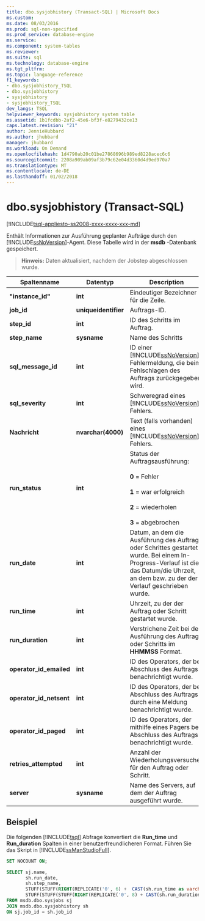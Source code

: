 ```yaml
---
title: dbo.sysjobhistory (Transact-SQL) | Microsoft Docs
ms.custom: 
ms.date: 08/03/2016
ms.prod: sql-non-specified
ms.prod_service: database-engine
ms.service: 
ms.component: system-tables
ms.reviewer: 
ms.suite: sql
ms.technology: database-engine
ms.tgt_pltfrm: 
ms.topic: language-reference
f1_keywords:
- dbo.sysjobhistory_TSQL
- dbo.sysjobhistory
- sysjobhistory
- sysjobhistory_TSQL
dev_langs: TSQL
helpviewer_keywords: sysjobhistory system table
ms.assetid: 1b1fcdbb-2af2-45e6-bf3f-e8279432ce13
caps.latest.revision: "21"
author: JennieHubbard
ms.author: jhubbard
manager: jhubbard
ms.workload: On Demand
ms.openlocfilehash: 1d4790ab20c01be27868696b989ed8228acec6c6
ms.sourcegitcommit: 2208a909ab09af3b79c62e04d3360d4d9ed970a7
ms.translationtype: MT
ms.contentlocale: de-DE
ms.lasthandoff: 01/02/2018
---
```

# <a name="dbosysjobhistory-transact-sql"></a>dbo.sysjobhistory (Transact-SQL)
[!INCLUDE[tsql-appliesto-ss2008-xxxx-xxxx-xxx-md](../../includes/tsql-appliesto-ss2008-xxxx-xxxx-xxx-md.md)]

  Enthält Informationen zur Ausführung geplanter Aufträge durch den [!INCLUDE[ssNoVersion](../../includes/ssnoversion-md.md)]-Agent. Diese Tabelle wird in der **msdb** -Datenbank gespeichert.  
  
> **Hinweis:** Daten aktualisiert, nachdem der Jobstep abgeschlossen wurde.  
  
|Spaltenname|Datentyp|Description|  
|-----------------|---------------|-----------------|  
|**"instance_id"**|**int**|Eindeutiger Bezeichner für die Zeile.|  
|**job_id**|**uniqueidentifier**|Auftrags-ID.|  
|**step_id**|**int**|ID des Schritts im Auftrag.|  
|**step_name**|**sysname**|Name des Schritts|  
|**sql_message_id**|**int**|ID einer [!INCLUDE[ssNoVersion](../../includes/ssnoversion-md.md)]-Fehlermeldung, die beim Fehlschlagen des Auftrags zurückgegeben wird.|  
|**sql_severity**|**int**|Schweregrad eines [!INCLUDE[ssNoVersion](../../includes/ssnoversion-md.md)]-Fehlers.|  
|**Nachricht**|**nvarchar(4000)**|Text (falls vorhanden) eines [!INCLUDE[ssNoVersion](../../includes/ssnoversion-md.md)]-Fehlers.|  
|**run_status**|**int**|Status der Auftragsausführung:<br /><br /> **0** = Fehler<br /><br /> **1** = war erfolgreich<br /><br /> **2** = wiederholen<br /><br /> **3** = abgebrochen|  
|**run_date**|**int**|Datum, an dem die Ausführung des Auftrags oder Schrittes gestartet wurde. Bei einem In-Progress-Verlauf ist dies das Datum/die Uhrzeit, an dem bzw. zu der der Verlauf geschrieben wurde.|  
|**run_time**|**int**|Uhrzeit, zu der der Auftrag oder Schritt gestartet wurde.|  
|**run_duration**|**int**|Verstrichene Zeit bei der Ausführung des Auftrags oder Schritts im **HHMMSS** Format.|  
|**operator_id_emailed**|**int**|ID des Operators, der bei Abschluss des Auftrags benachrichtigt wurde.|  
|**operator_id_netsent**|**int**|ID des Operators, der bei Abschluss des Auftrags durch eine Meldung benachrichtigt wurde.|  
|**operator_id_paged**|**int**|ID des Operators, der mithilfe eines Pagers bei Abschluss des Auftrags benachrichtigt wurde.|  
|**retries_attempted**|**int**|Anzahl der Wiederholungsversuche für den Auftrag oder Schritt.|  
|**server**|**sysname**|Name des Servers, auf dem der Auftrag ausgeführt wurde.|  
  
  ## <a name="example"></a>Beispiel
 Die folgenden [!INCLUDE[tsql](../../includes/tsql-md.md)] Abfrage konvertiert die **Run_time** und **Run_duration** Spalten in einer benutzerfreundlicheren Format.  Führen Sie das Skript in [!INCLUDE[ssManStudioFull](../../includes/ssmanstudiofull-md.md)].
 
 ```sql
 SET NOCOUNT ON;
 
 SELECT sj.name,
        sh.run_date,
        sh.step_name,
        STUFF(STUFF(RIGHT(REPLICATE('0', 6) +  CAST(sh.run_time as varchar(6)), 6), 3, 0, ':'), 6, 0, ':') 'run_time',
        STUFF(STUFF(STUFF(RIGHT(REPLICATE('0', 8) + CAST(sh.run_duration as varchar(8)), 8), 3, 0, ':'), 6, 0, ':'), 9, 0, ':') 'run_duration (DD:HH:MM:SS)  '
FROM msdb.dbo.sysjobs sj
JOIN msdb.dbo.sysjobhistory sh
ON sj.job_id = sh.job_id
```
